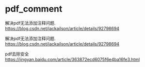 # pdf_comment
解决pdf无法添加注释问题.      https://blog.csdn.net/jackailson/article/details/92798694



解决pdf无法添加注释问题.      https://blog.csdn.net/jackailson/article/details/92798694

pdf去除安全
https://jingyan.baidu.com/article/363872ecd6075f6e4ba16fe3.html
